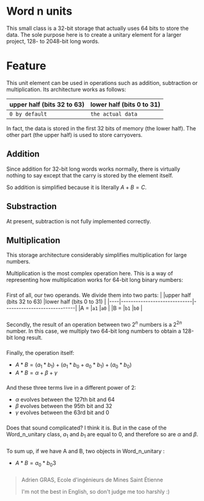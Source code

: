 
# Word n units

This small class is a 32-bit storage that actually uses 64 bits to store the data. The sole purpose here is to create a unitary element for a larger project, 128- to 2048-bit long words.


# Feature

This unit element can be used in operations such as addition, subtraction or multiplication. Its architecture works as follows:

|upper half (bits 32 to 63)   |lower half  (bits 0 to 31)   |
|-----------------------------|-----------------------------|
|`0 by default`               |`the actual data`            |

In fact, the data is stored in the first 32 bits of memory (the lower half). The other part (the upper half) is used to store carryovers.

## Addition

Since addition for 32-bit long words works normally, there is virtually nothing to say except that the carry is stored by the element itself.

So addition is simplified because it is literally $A + B = C.$

## Substraction

At present, subtraction is not fully implemented correctly.

## Multiplication

This storage architecture considerably simplifies multiplication for large numbers.

Multiplication is the most complex operation here. This is a way of representing how multiplication works for 64-bit long binary numbers:
###
First of all, our two operands. We divide them into two parts:
|    |upper half (bits 32 to 63)   |lower half  (bits 0 to 31)   |
|----|-----------------------------|-----------------------------|
|A = |`a1`                         |`a0`                         |
|B = |`b1`                         |`b0`                         |
###
Secondly, the result of an operation between two $2^n$ numbers is a $2^{2n}$ number. In this case, we multiply two 64-bit long numbers to obtain a 128-bit long result.
###
Finally, the operation itself:
- $A * B = (a_1 * b_1) + (a_1 * b_0 + a_0 * b_1) + (a_0 * b_0)$
- $A * B = \alpha + \beta + \gamma$
###
And these three terms live in a different power of 2:
- $\alpha$ evolves between the 127th bit and 64
- $\beta$ evolves between the 95th bit and 32
- $\gamma$ evolves between the 63rd bit and 0
###
Does that sound complicated? I think it is. But in the case of the Word_n_unitary class, $a_1$ and $b_1$ are equal to 0, and therefore so are $\alpha$ and $\beta$.
###
To sum up, if we have A and B, two objects in Word_n_unitary :
- $A * B = a_0 * b_0$3
###
> Adrien GRAS, Ecole d'ingénieurs de Mines Saint Étienne
>
>I'm not the best in English, so don't judge me too harshly :)
